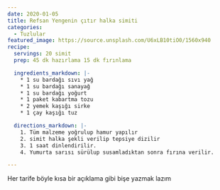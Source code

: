 ```yaml
---
date: 2020-01-05
title: Refsan Yengenin çıtır halka simiti
categories:
  - Tuzlular
featured_image: https://source.unsplash.com/U6xLB10tiO0/1560x940
recipe:
  servings: 20 simit
  prep: 45 dk hazırlama 15 dk fırınlama

  ingredients_markdown: |-
    * 1 su bardağı sıvı yağ
    * 1 su bardağı sanayağ
    * 1 su bardağı yoğurt
    * 1 paket kabartma tozu
    * 2 yemek kaşığı sirke
    * 1 çay kaşığı tuz

  directions_markdown: |-
    1. Tüm malzeme yoğrulup hamur yapılır
    2. simit halka şekli verilip tepsiye dizilir
    3. 1 saat dinlendirilir.
    4. Yumurta sarısı sürülup susamladıktan sonra fırına verilir.

---
```

Her tarife böyle kısa bir açıklama gibi bişe yazmak lazım
